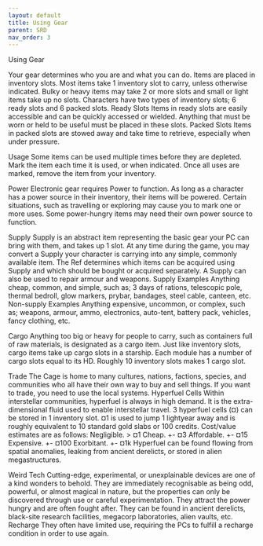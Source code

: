 ```yaml
---
layout: default
title: Using Gear
parent: SRD
nav_order: 3
---
```


Using Gear

Your gear determines who you are and what you can do. Items are placed in inventory slots. Most items take 1 inventory slot to carry, unless otherwise indicated. Bulky or heavy items may take 2 or more slots and small or light items take up no slots. Characters have two types of inventory slots; 6 ready slots and 6 packed slots.
Ready Slots
Items in ready slots are easily accessible and can be quickly accessed or wielded. Anything that must be worn or held to be useful must be placed in these slots.
Packed Slots
Items in packed slots are stowed away and take time to retrieve, especially when under pressure. 

Usage
Some items can be used multiple times before they are depleted. Mark the item each time it is used, or when indicated. Once all uses are marked, remove the item from your inventory.

Power
Electronic gear requires Power to function. As long as a character has a power source in their inventory, their items will be powered. Certain situations, such as travelling or exploring may cause you to mark one or more uses. Some power-hungry items may need their own power source to function. 

Supply
Supply is an abstract item representing the basic gear your PC can bring with them, and takes up 1 slot.
At any time during the game, you may convert a Supply your character is carrying into any simple, commonly available item. The Ref determines which items can be acquired using Supply and which should be bought or acquired separately.
A Supply can also be used to repair armour and weapons. 
Supply Examples
Anything cheap, common, and simple, such as; 3 days of rations, telescopic pole, thermal bedroll, glow markers, prybar, bandages, steel cable, canteen, etc.
Non-supply Examples
Anything expensive, uncommon, or complex, such as; weapons, armour, ammo, electronics, auto-tent, battery pack, vehicles, fancy clothing, etc.

Cargo
Anything too big or heavy for people to carry, such as containers full of raw materials, is designated as a cargo item. Just like inventory slots, cargo items take up cargo slots in a starship. Each module has a number of cargo slots equal to its HD. 
Roughly 10 inventory slots makes 1 cargo slot.

Trade
The Cage is home to many cultures, nations, factions, species, and communities who all have their own way to buy and sell things. If you want to trade, you need to use the local systems.
Hyperfuel Cells
Within interstellar communities, hyperfuel is always in high demand. It is the extra-dimensional fluid used to enable interstellar travel. 
3 hyperfuel cells (¤) can be stored in 1 inventory slot. ¤1  is used to jump 1 lightyear away and is roughly equivalent to 10 standard gold slabs or 100 credits. 
Cost/value estimates are as follows:
Negligible. > ¤1
Cheap. +- ¤3
Affordable. +- ¤15
Expensive. +- ¤100
Exorbitant. +- ¤1k
Hyperfuel can be found flowing from spatial anomalies, leaking from ancient derelicts, or stored in alien megastructures.

Weird Tech
Cutting-edge, experimental, or unexplainable devices are one of a kind wonders to behold. They are immediately recognisable as being odd, powerful, or almost  magical in nature, but the properties can only be discovered through use or careful experimentation. They attract the power hungry and are often fought after. They can be found in ancient derelicts, black-site research facilities, megacorp laboratories, alien vaults, etc.
Recharge
They often have limited use, requiring the PCs to fulfill a recharge condition in order to use again. 

